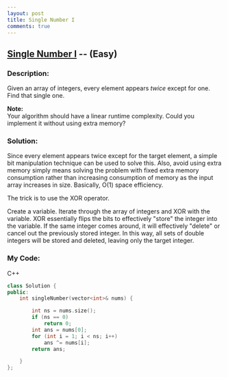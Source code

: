 ```yaml
---
layout: post
title: Single Number I
comments: true
---
```


## [Single Number I](https://leetcode.com/problems/single-number/description/) -- (Easy)

### Description:
Given an array of integers, every element appears *twice* except for one. Find that single one.  
  
**Note:**  
Your algorithm should have a linear runtime complexity. Could you implement it without using extra memory?
    
### Solution:
Since every element appears twice except for the target element, a simple bit manipulation technique can be used to solve this. 
Also, avoid using extra memory simply means solving the problem with fixed extra memory consumption 
rather than increasing consumption of memory as the input array increases in size. Basically, O(1) space efficiency.  
  
The trick is to use the XOR operator.  
  
Create a variable. Iterate through the array of integers and XOR with the variable.
XOR essentially flips the bits to effectively "store" the integer into the variable.
If the same integer comes around, it will effectively "delete" or cancel out the previously stored integer.
In this way, all sets of double integers will be stored and deleted, leaving only the target integer.  
  
### My Code:
C++
```c++
class Solution {
public:
    int singleNumber(vector<int>& nums) {

        int ns = nums.size();
        if (ns == 0)
            return 0;
        int ans = nums[0];
        for (int i = 1; i < ns; i++)
            ans ^= nums[i];
        return ans;

    }
};
```
